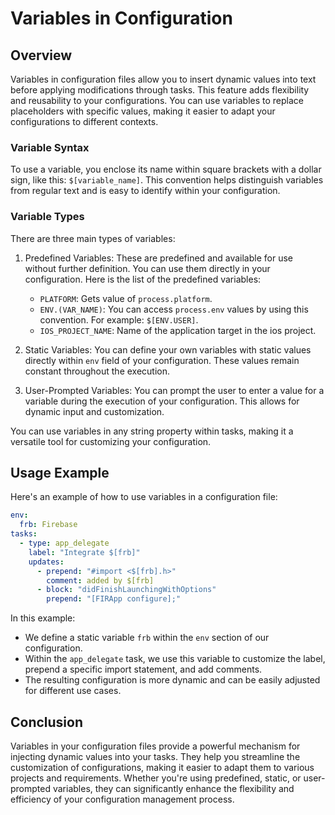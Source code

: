 Variables in Configuration
==========================

Overview
--------

Variables in configuration files allow you to insert dynamic values into text before applying modifications through tasks. This feature adds flexibility and reusability to your configurations. You can use variables to replace placeholders with specific values, making it easier to adapt your configurations to different contexts.

### Variable Syntax

To use a variable, you enclose its name within square brackets with a dollar sign, like this: `$[variable_name]`. This convention helps distinguish variables from regular text and is easy to identify within your configuration.

### Variable Types

There are three main types of variables:

1.  Predefined Variables: These are predefined and available for use without further definition. You can use them directly in your configuration. Here is the list of the predefined variables:
    - `PLATFORM`: Gets value of `process.platform`.
    - `ENV.(VAR_NAME)`: You can access `process.env` values by using this convention. For example: `$[ENV.USER]`.
    - `IOS_PROJECT_NAME`: Name of the application target in the ios project.

2.  Static Variables: You can define your own variables with static values directly within `env` field of your configuration. These values remain constant throughout the execution.

3.  User-Prompted Variables: You can prompt the user to enter a value for a variable during the execution of your configuration. This allows for dynamic input and customization.

You can use variables in any string property within tasks, making it a versatile tool for customizing your configuration.

Usage Example
-------------

Here's an example of how to use variables in a configuration file:

```yaml
env:
  frb: Firebase
tasks:
  - type: app_delegate
    label: "Integrate $[frb]"
    updates:
      - prepend: "#import <$[frb].h>"
        comment: added by $[frb]
      - block: "didFinishLaunchingWithOptions"
        prepend: "[FIRApp configure];"
```

In this example:

-   We define a static variable `frb` within the `env` section of our configuration.
-   Within the `app_delegate` task, we use this variable to customize the label, prepend a specific import statement, and add comments.
-   The resulting configuration is more dynamic and can be easily adjusted for different use cases.

Conclusion
----------

Variables in your configuration files provide a powerful mechanism for injecting dynamic values into your tasks. They help you streamline the customization of configurations, making it easier to adapt them to various projects and requirements. Whether you're using predefined, static, or user-prompted variables, they can significantly enhance the flexibility and efficiency of your configuration management process.
